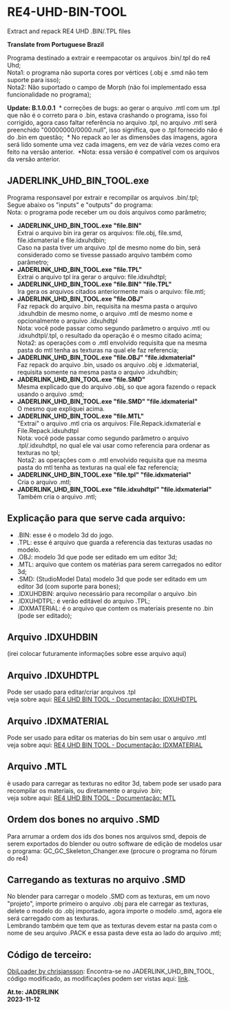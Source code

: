 # RE4-UHD-BIN-TOOL
Extract and repack RE4 UHD .BIN/.TPL files

**Translate from Portuguese Brazil**

Programa destinado a extrair e reempacotar os arquivos .bin/.tpl do re4 Uhd;
<br>Nota1: o programa não suporta cores por vértices (.obj e .smd não tem suporte para isso);
<br>Nota2: Não suportado o campo de Morph (não foi implementado essa funcionalidade no programa);

**Update: B.1.0.0.1**
 * correções de bugs: ao gerar o arquivo .mtl com um .tpl que não é o correto para o .bin, estava crashando o programa, isso foi corrigido, agora caso faltar referência no arquivo .tpl, no arquivo .mtl será preenchido "00000000/0000.null", isso significa, que o .tpl fornecido não é do .bin em questão;
 * No repack ao ler as dimensões das imagens, agora será lido somente uma vez cada imagens, em vez de vária vezes como era feito na versão anterior.
 *Nota: essa versão é compatível com os arquivos da versão anterior.


## JADERLINK_UHD_BIN_TOOL.exe

Programa responsavel por extrair e recompilar os arquivos .bin/.tpl;
<br> Segue abaixo os "inputs" e "outputs" do programa:
<br>Nota: o programa pode receber um ou dois arquivos como parâmetro;

* **JADERLINK_UHD_BIN_TOOL.exe "file.BIN"**
    <br>Extrai o arquivo bin ira gerar os arquivos: file.obj, file.smd, file.idxmaterial e file.idxuhdbin;
    <br>Caso na pasta tiver um arquivo .tpl de mesmo nome do bin, será considerado como se tivesse passado arquivo também como parâmetro;
* **JADERLINK_UHD_BIN_TOOL.exe "file.TPL"**
    <br>Extrai o arquivo tpl ira gerar o arquivo: file.idxuhdtpl;
* **JADERLINK_UHD_BIN_TOOL.exe "file.BIN" "file.TPL"**
    <br>Ira gera os arquivos citados anteriormente mais o arquivo: file.mtl;
* **JADERLINK_UHD_BIN_TOOL.exe "file.OBJ"**
    <br>Faz repack do arquivo .bin, requisita na mesma pasta o arquivo .idxuhdbin de mesmo nome, o arquivo .mtl de mesmo nome e opcionalmente o arquivo .idxuhdtpl
    <br>Nota: você pode passar como segundo parâmetro o arquivo .mtl ou .idxuhdtpl/.tpl, o resultado da operação é o mesmo citado acima;
    <br>Nota2: as operações com o .mtl envolvido requisita que na mesma pasta do mtl tenha as texturas na qual ele faz referencia;
* **JADERLINK_UHD_BIN_TOOL.exe "file.OBJ" "file.idxmaterial"**
    <br>Faz repack do arquivo .bin, usado os arquivo .obj e .idxmaterial, requisita somente na mesma pasta o arquivo .idxuhdbin;
* **JADERLINK_UHD_BIN_TOOL.exe "file.SMD"**
    <br> Mesma explicado que do arquivo .obj, so que agora fazendo o repack usando o arquivo .smd;
* **JADERLINK_UHD_BIN_TOOL.exe "file.SMD" "file.idxmaterial"**
    <br>O mesmo que expliquei acima.
* **JADERLINK_UHD_BIN_TOOL.exe "file.MTL"**
    <br>"Extrai" o arquivo .mtl cria os arquivos: File.Repack.idxmaterial e File.Repack.idxuhdtpl
    <br>Nota: você pode passar como segundo parâmetro o arquivo .tpl/.idxuhdtpl, no qual ele vai usar como referencia para ordenar as texturas no tpl;
    <br>Nota2: as operações com o .mtl envolvido requisita que na mesma pasta do mtl tenha as texturas na qual ele faz referencia;
* **JADERLINK_UHD_BIN_TOOL.exe "file.tpl" "file.idxmaterial"**
    <br> Cria o arquivo .mtl;
* **JADERLINK_UHD_BIN_TOOL.exe "file.idxuhdtpl" "file.idxmaterial"**
    <br> Também cria o arquivo .mtl;

## Explicação para que serve cada arquivo:

* .BIN: esse é o modelo 3d do jogo.
* .TPL: esse é arquivo que guarda a referencia das texturas usadas no modelo.
* .OBJ: modelo 3d que pode ser editado em um editor 3d;
* .MTL: arquivo que contem os matérias para serem carregados no editor 3d;
* .SMD: (StudioModel Data) modelo 3d que pode ser editado em um editor 3d (com suporte para bones);
* .IDXUHDBIN: arquivo necessário para recompilar o arquivo .bin
* .IDXUHDTPL: é verão editável do arquivo .TPL;
* .IDXMATERIAL: é o arquivo que contem os materiais presente no .bin (pode ser editado);

## Arquivo .IDXUHDBIN
(irei colocar futuramente informações sobre esse arquivo aqui)

## Arquivo .IDXUHDTPL
Pode ser usado para editar/criar arquivos .tpl
<br>veja sobre aqui: [RE4 UHD BIN TOOL - Documentação: IDXUHDTPL](https://jaderlink.blogspot.com/2023/11/RE4-UHD-BIN-TOOL-IDXUHDTPL.html)

## Arquivo .IDXMATERIAL
Pode ser usado para editar os materias do bin sem usar o arquivo .mtl
<br>veja sobre aqui: [RE4 UHD BIN TOOL - Documentação: IDXMATERIAL](https://jaderlink.blogspot.com/2023/11/RE4-UHD-BIN-TOOL-IDXMATERIAL.html)

## Arquivo .MTL
è usado para carregar as texturas no editor 3d, tabem pode ser usado para recompilar os materiais, ou diretamente o arquivo .bin; 
<br>veja sobre aqui: [RE4 UHD BIN TOOL - Documentação: MTL](https://jaderlink.blogspot.com/2023/11/RE4-UHD-BIN-TOOL-MTL.html)

## Ordem dos bones no arquivo .SMD

Para arrumar a ordem dos ids dos bones nos arquivos smd, depois de serem exportados do blender ou outro software de edição de modelos usar o programa: GC_GC_Skeleton_Changer.exe (procure o programa no fórum do re4)

## Carregando as texturas no arquivo .SMD

No blender para carregar o modelo .SMD com as texturas, em um novo "projeto", importe primeiro o arquivo .obj para ele carregar as texturas, delete o modelo do .obj importado, agora importe o modelo .smd, agora ele será carregado com as texturas.
<br>Lembrando também que tem que as texturas devem estar na pasta com o nome de seu arquivo .PACK e essa pasta deve esta ao lado do arquivo .mtl;


## Código de terceiro:

[ObjLoader by chrisjansson](https://github.com/chrisjansson/ObjLoader):
Encontra-se no JADERLINK_UHD_BIN_TOOL, código modificado, as modificações podem ser vistas aqui: [link](https://github.com/JADERLINK/ObjLoader).

**At.te: JADERLINK**
<br>**2023-11-12**
